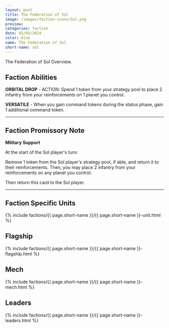 ```yaml
---
layout: post
title: The Federation of Sol
image: /images/faction-icons/Sol.png
preview: 
categories: faction
date: 05/03/2024
color: blue
name: The Federation of Sol
short-name: sol
---
```

The Federation of Sol Overview.
## Faction Abilities
**ORBITAL DROP** - ACTION: Spend 1 token from your strategy pool to place 2 infantry from your reinforcements on 1 planet you control.

**VERSATILE** - When you gain command tokens during the status phase, gain 1 additional command token.


___

## Faction Promissory Note
**Military Support** 

At the start of the Sol player's turn:

Remove 1 token from the Sol player's strategy pool, if able, and return it to their reinforcements.  Then, you may place 2 infantry from your reinforcements on any planet you control.

Then return this card to the Sol player.


___

## Faction Specific Units

{% include factions/{{ page.short-name }}/{{ page.short-name }}-unit.html %}

## Flagship

 {% include factions/{{ page.short-name }}/{{ page.short-name }}-flagship.html %}

## Mech

 {% include factions/{{ page.short-name }}/{{ page.short-name }}-mech.html %}

## Leaders

 {% include factions/{{ page.short-name }}/{{ page.short-name }}-leaders.html %}